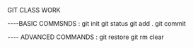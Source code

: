 GIT CLASS WORK

----BASIC COMMSNDS :
git init
git status
git add .
git commit


---- ADVANCED COMMANDS :
git restore
git rm
clear
